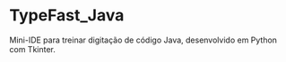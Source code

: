 # TypeFast_Java
Mini-IDE para treinar digitação de código Java, desenvolvido em Python com Tkinter.
